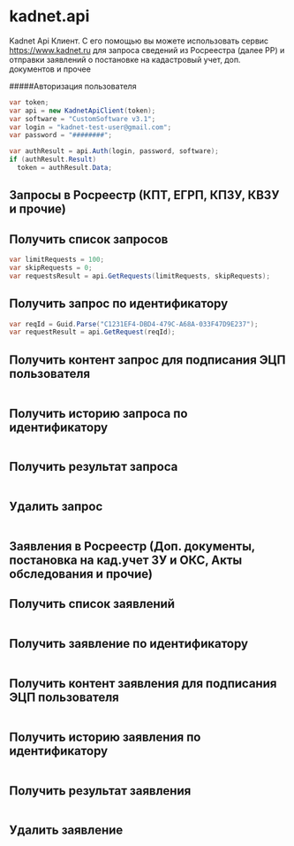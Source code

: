 # kadnet.api
Kadnet Api Клиент. С его помощью вы можете использовать сервис https://www.kadnet.ru для запроса сведений из Росреестра (далее РР) и отправки заявлений о постановке на кадастровый учет, доп. документов и прочее

#####Авторизация пользователя
```csharp
var token;
var api = new KadnetApiClient(token);
var software = "CustomSoftware v3.1";
var login = "kadnet-test-user@gmail.com";
var password = "########";

var authResult = api.Auth(login, password, software);
if (authResult.Result)
  token = authResult.Data;
```

## Запросы в Росреестр (КПТ, ЕГРП, КПЗУ, КВЗУ и прочие)
Получить список запросов
-----------
```csharp
var limitRequests = 100;
var skipRequests = 0;
var requestsResult = api.GetRequests(limitRequests, skipRequests);
```

Получить запрос по идентификатору
-----------
```csharp
var reqId = Guid.Parse("C1231EF4-DBD4-479C-A68A-033F47D9E237");
var requestResult = api.GetRequest(reqId);
```

Получить контент запрос для подписания ЭЦП пользователя
-----------
```csharp

```

Получить историю запроса по идентификатору
-----------
```csharp

```

Получить результат запроса
-----------
```csharp

```

Удалить запрос
-----------
```csharp

```

## Заявления в Росреестр (Доп. документы, постановка на кад.учет ЗУ и ОКС, Акты обследования и прочие)

Получить список заявлений
-----------
```csharp

```

Получить заявление по идентификатору
-----------
```csharp

```

Получить контент заявления для подписания ЭЦП пользователя
-----------
```csharp

```

Получить историю заявления по идентификатору
-----------
```csharp

```

Получить результат заявления
-----------
```csharp

```

Удалить заявление
-----------
```csharp

```
